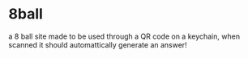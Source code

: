 # 8ball
a 8 ball site made to be used through a QR code on a keychain, when scanned it should automattically generate an answer!
